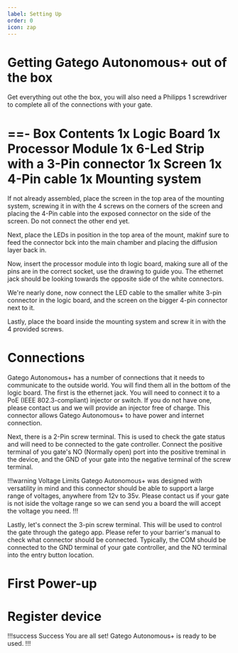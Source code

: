 ```yaml
---
label: Setting Up
order: 0
icon: zap
---
```


# Getting Gatego Autonomous+ out of the box

Get everything out othe the box, you will also need a Philipps 1 screwdriver to complete all of the connections with your gate.

==- Box Contents
1x Logic Board
1x Processor Module
1x 6-Led Strip with a 3-Pin connector
1x Screen
1x 4-Pin cable
1x Mounting system
===

If not already assembled, place the screen in the top area of the mounting system, screwing it in with the 4 screws on the corners of the screen and placing the 4-Pin cable into the exposed connector on the side of the screen. Do not connect the other end yet.

Next, place the LEDs in position in the top area of the mount, makinf sure to feed the connector bck into the main chamber and placing the diffusion layer back in.

Now, insert the processor module into th logic board, making sure all of the pins are in the correct socket, use the drawing to guide you. The ethernet jack should be looking towards the opposite side of the white connectors.

We're nearly done, now connect the LED cable to the smaller white 3-pin connector in the logic board, and the screen on the bigger 4-pin connector next to it.

Lastly, place the board inside the mounting system and screw it in with the 4 provided screws.

# Connections

Gatego Autonomous+ has a number of connections that it needs to communicate to the outside world. You will find them all in the bottom of the logic board. The first is the ethernet jack. You will need to connect it to a PoE (IEEE 802.3-compliant) injector or switch. If you do not have one, please contact us and we will provide an injector free of charge. This connector allows Gatego Autonomous+ to have power and internet connection.

Next, there is a 2-Pin screw terminal. This is used to check the gate status and will need to be connected to the gate controller. Connect the positive terminal of you gate's NO (Normally open) port into the positive treminal in the device, and the GND of your gate into the negative terminal of the screw terminal. 


!!!warning Voltage Limits
Gatego Autonomous+ was designed with versatility in mind and this connector should be able to support a large range of voltages, anywhere from 12v to 35v. Please contact us if your gate is not iside the voltage range so we can send you a board the will accept the voltage you need.
!!!

Lastly, let's connect the 3-pin screw terminal. This will be used to control the gate through the gatego app. Please refer to your barrier's manual to check what connector should be connected. Typically, the COM should be connected to the GND terminal of your gate controller, and the NO terminal into the entry button location.

# First Power-up


# Register device


!!!success Success
You are all set! Gatego Autonomous+ is ready to be used.
!!!